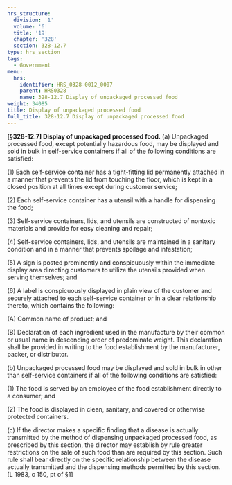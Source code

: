 ```yaml
---
hrs_structure:
  division: '1'
  volume: '6'
  title: '19'
  chapter: '328'
  section: 328-12.7
type: hrs_section
tags:
  - Government
menu:
  hrs:
    identifier: HRS_0328-0012_0007
    parent: HRS0328
    name: 328-12.7 Display of unpackaged processed food
weight: 34085
title: Display of unpackaged processed food
full_title: 328-12.7 Display of unpackaged processed food
---
```

**[§328-12.7] Display of unpackaged processed food.** (a) Unpackaged processed food, except potentially hazardous food, may be displayed and sold in bulk in self-service containers if all of the following conditions are satisfied:

(1) Each self-service container has a tight-fitting lid permanently attached in a manner that prevents the lid from touching the floor, which is kept in a closed position at all times except during customer service;

(2) Each self-service container has a utensil with a handle for dispensing the food;

(3) Self-service containers, lids, and utensils are constructed of nontoxic materials and provide for easy cleaning and repair;

(4) Self-service containers, lids, and utensils are maintained in a sanitary condition and in a manner that prevents spoilage and infestation;

(5) A sign is posted prominently and conspicuously within the immediate display area directing customers to utilize the utensils provided when serving themselves; and

(6) A label is conspicuously displayed in plain view of the customer and securely attached to each self-service container or in a clear relationship thereto, which contains the following:

(A) Common name of product; and

(B) Declaration of each ingredient used in the manufacture by their common or usual name in descending order of predominate weight. This declaration shall be provided in writing to the food establishment by the manufacturer, packer, or distributor.

(b) Unpackaged processed food may be displayed and sold in bulk in other than self-service containers if all of the following conditions are satisfied:

(1) The food is served by an employee of the food establishment directly to a consumer; and

(2) The food is displayed in clean, sanitary, and covered or otherwise protected containers.

(c) If the director makes a specific finding that a disease is actually transmitted by the method of dispensing unpackaged processed food, as prescribed by this section, the director may establish by rule greater restrictions on the sale of such food than are required by this section. Such rule shall bear directly on the specific relationship between the disease actually transmitted and the dispensing methods permitted by this section. [L 1983, c 150, pt of §1]